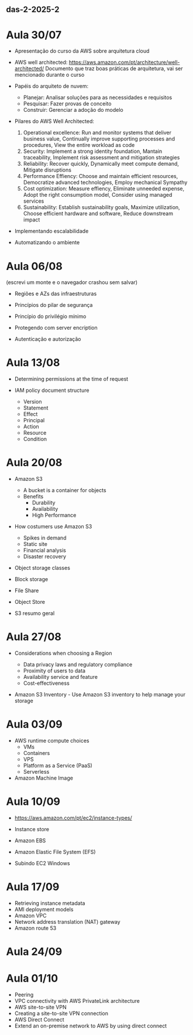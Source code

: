 ## das-2-2025-2

# Aula 30/07

- Apresentação do curso da AWS sobre arquitetura cloud

- AWS well architected: https://aws.amazon.com/pt/architecture/well-architected/
  Documento que traz boas práticas de arquitetura, vai ser mencionado durante o curso

- Papéis do arquiteto de nuvem:
  - Planejar: Analisar soluções para as necessidades e requisitos
  - Pesquisar: Fazer provas de conceito
  - Construir: Gerenciar a adoção do modelo

- Pilares do AWS Well Architected:
  1. Operational excellence: Run and monitor systems that deliver business value, Continually improve supporting processes and procedures, View the entire workload as code
  2. Security: Implement a strong identity foundation, Mantain traceability, Implement risk assessment and mitigation strategies
  3. Reliability: Recover quickly, Dynamically meet compute demand, Mitigate disruptions
  4. Performance Effiency: Choose and maintain efficient resources, Democratize advanced technologies, Employ mechanical Sympathy
  5. Cost optimization: Measure effiency, Eliminate unneeded expense, Adopt the right consumption model, Consider using managed services
  6. Sustainability: Establish sustainability goals, Maximize utilization, Choose efficient hardware and software, Reduce downstream impact

- Implementando escalabilidade
- Automatizando o ambiente

# Aula 06/08 
(escrevi um monte e o navegador crashou sem salvar)

- Regiões e AZs das infraestruturas

- Princípios do pilar de segurança

- Princípio do privilégio mínimo

- Protegendo com server encription

- Autenticação e autorização

# Aula 13/08

- Determining permissions at the time of request

- IAM policy document structure
    - Version
    - Statement
    - Effect
    - Principal
    - Action
    - Resource
    - Condition

# Aula 20/08

- Amazon S3
  - A bucket is a container for objects
  - Benefits
      - Durability
      - Availability
      - High Performance
   
- How costumers use Amazon S3
  - Spikes in demand
  - Static site
  - Financial analysis
  - Disaster recovery

- Object storage classes
- Block storage
- File Share
- Object Store
- S3 resumo geral

# Aula 27/08

- Considerations when choosing a Region
  - Data privacy laws and regulatory compliance
  - Proximity of users to data
  - Availability service and feature
  - Cost-effectiveness

- Amazon S3 Inventory
      - Use Amazon S3 inventory to help manage your storage

#  Aula 03/09

- AWS runtime compute choices
    - VMs
    - Containers
    - VPS
    - Platform as a Service (PaaS)
    - Serverless
- Amazon Machine Image

# Aula 10/09

- https://aws.amazon.com/pt/ec2/instance-types/

- Instance store
- Amazon EBS
- Amazon Elastic File System (EFS)

- Subindo EC2 Windows

# Aula 17/09

- Retrieving instance metadata
- AMI deployment models
- Amazon VPC
- Network address translation (NAT) gateway
- Amazon route 53

# Aula 24/09

# Aula 01/10

- Peering
- VPC connectivity with AWS PrivateLink architecture
- AWS site-to-site VPN
- Creating a site-to-site VPN connection
- AWS Direct Connect
- Extend an on-premise network to AWS by using direct connect
